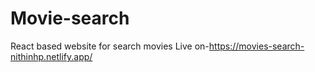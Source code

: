 # Movie-search
React based website for search movies
Live on-https://movies-search-nithinhp.netlify.app/

